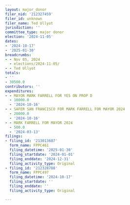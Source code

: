 ```yaml
---
layout: major_donor
filer_nid: '212327459'
filer_id: unknown
filer_name: Ted Ullyot
jurisdiction: ''
committee_type: major donor
election: '2024-11-05'
dates:
- '2024-10-17'
- '2025-01-30'
breadcrumbs:
- - Nov 05, 2024
  - elections/2024-11-05/
- - Ted Ullyot
totals:
- ''
- 30500.0
contributors: ''
expenditures:
- - MAYOR MARK FARRELL FOR YES ON PROP D
  - 10000.0
  - '2024-10-16'
- - SAFER SAN FRANCISCO FOR MARK FARRELL FOR MAYOR 2024
  - 20000.0
  - '2024-10-16'
- - MARK FARRELL FOR MAYOR 2024
  - 500.0
  - '2024-03-13'
filings:
- filing_id: '213013687'
  form_name: FPPC461
  filing_datetime: '2025-01-30'
  filing_startdate: '2024-01-01'
  filing_enddate: '2024-12-31'
  filing_activity_type: Original
- filing_id: '212328788'
  form_name: FPPC497
  filing_datetime: '2024-10-17'
  filing_startdate: ''
  filing_enddate: ''
  filing_activity_type: Original

---
```


